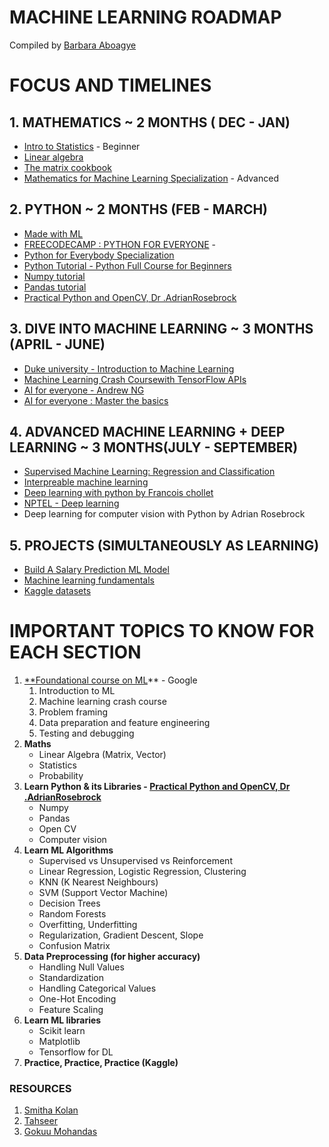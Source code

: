 # MACHINE LEARNING ROADMAP

Compiled by [Barbara Aboagye](https://www.youtube.com/channel/UCEYKFq7ZEg81GYxpzNqYZ4Q)

# FOCUS AND TIMELINES

## 1. MATHEMATICS   ~ 2 MONTHS ( DEC - JAN)

- [Intro to Statistics](https://www.udacity.com/course/intro-to-statistics--st101) - Beginner
- [Linear algebra](https://www.khanacademy.org/math/linear-algebra)
- [The matrix cookbook](http://www2.imm.dtu.dk/pubdb/edoc/imm3274.pdf)
- [Mathematics for Machine Learning Specialization](https://www.coursera.org/specializations/mathematics-machine-learning?irclickid=war0aOy3NxyNULi2KuxQ3UlNUkA04TWWwVT31s0&irgwc=1&utm_medium=partners&utm_source=impact&utm_campaign=3510709&utm_content=b2c) - Advanced

## 2. PYTHON ~ 2 MONTHS (FEB - MARCH)

- [Made with ML](https://colab.research.google.com/github/GokuMohandas/Made-With-ML/blob/main/notebooks/02_Python.ipynb)
- [FREECODECAMP : PYTHON FOR EVERYONE](https://www.freecodecamp.org/learn/scientific-computing-with-python/python-for-everybody/) -
- [Python for Everybody Specialization](https://www.coursera.org/specializations/python?irclickid=war0aOy3NxyNULi2KuxQ3UlNUkA04lROwVT31s0&irgwc=1&utm_medium=partners&utm_source=impact&utm_campaign=3510709&utm_content=b2c)
- [Python Tutorial - Python Full Course for Beginners](https://www.youtube.com/watch?v=_uQrJ0TkZlc)
- [Numpy tutorial](https://www.youtube.com/watch?v=Auf4XFOJrQg)
- [Pandas tutorial](https://www.youtube.com/watch?v=nNeiXSanUBo&feature=youtu.be)
- [Practical Python and OpenCV, Dr .AdrianRosebrock](https://usherbrooke.sharepoint.com/:b:/s/Personalspace/EbxwxfYrUGxPlN_XEoKviuABJnEH2kYs-KM65fdcBntOMw?email=Barbara.Aboagye%40USherbrooke.ca&e=8u1BZs)

## 3. DIVE INTO MACHINE LEARNING ~ 3 MONTHS (APRIL - JUNE)

- [Duke university - Introduction to Machine Learning](https://www.coursera.org/learn/machine-learning-duke?irclickid=war0aOy3NxyNULi2KuxQ3UlNUkA04iWOwVT31s0&irgwc=1&utm_medium=partners&utm_source=impact&utm_campaign=3510709&utm_content=b2c)
- [Machine Learning Crash Coursewith TensorFlow APIs](https://developers.google.com/machine-learning/crash-course)
- [AI for everyone - Andrew NG](https://www.coursera.org/learn/ai-for-everyone)
- [AI for everyone : Master the basics](https://www.edx.org/course/artificial-intelligence-for-everyone)

## 4. ADVANCED MACHINE LEARNING + DEEP LEARNING ~ 3 MONTHS(JULY - SEPTEMBER)

- [Supervised Machine Learning: Regression and Classification](https://www.coursera.org/learn/machine-learning)
- [Interpreable machine learning](https://christophm.github.io/interpretable-ml-book/)
- [Deep learning with python by Francois chollet](https://usherbrooke.sharepoint.com/:b:/s/Personalspace/ESW46R60G69MnN9YHvLIv7oBvbO46ulFnLSxexX6GR0e7Q?email=Barbara.Aboagye%40USherbrooke.ca&e=lTB00r)
- [NPTEL - Deep learning](https://www.youtube.com/watch?v=aPfkYu_qiF4&list=PLEAYkSg4uSQ1r-2XrJ_GBzzS6I-f8yfRU&index=2)
- Deep learning for computer vision with Python by Adrian Rosebrock

## 5. PROJECTS (SIMULTANEOUSLY AS LEARNING)

- [Build A Salary Prediction ML Model](https://www.youtube.com/watch?v=OqaoMm4vh2Q)
- [Machine learning fundamentals](https://github.com/smithakolan/MachineLearningFundamentals/tree/2692beef5431e9c3028ea70d2b0296566704f7df)
- [Kaggle datasets](https://www.kaggle.com/)

# IMPORTANT TOPICS TO KNOW FOR EACH SECTION

1. [**Foundational course on ML](https://developers.google.com/machine-learning)** - Google
    1. Introduction to ML
    2. Machine learning crash course
    3. Problem framing
    4. Data preparation and feature engineering
    5. Testing and debugging
2. **Maths**
    - Linear Algebra (Matrix, Vector)
    - Statistics
    - Probability
3. **Learn Python & its Libraries - [Practical Python and OpenCV, Dr .AdrianRosebrock](https://usherbrooke.sharepoint.com/:b:/s/Personalspace/EbxwxfYrUGxPlN_XEoKviuABJnEH2kYs-KM65fdcBntOMw?email=Barbara.Aboagye%40USherbrooke.ca&e=8u1BZs)**
    - Numpy
    - Pandas
    - Open CV
    - Computer vision
4. **Learn ML Algorithms**
    - Supervised vs Unsupervised vs Reinforcement
    - Linear Regression, Logistic Regression, Clustering
    - KNN (K Nearest Neighbours)
    - SVM (Support Vector Machine)
    - Decision Trees
    - Random Forests
    - Overfitting, Underfitting
    - Regularization, Gradient Descent, Slope
    - Confusion Matrix
5. **Data Preprocessing (for higher accuracy)**
    - Handling Null Values
    - Standardization
    - Handling Categorical Values
    - One-Hot Encoding
    - Feature Scaling
6. **Learn ML libraries**
    - Scikit learn
    - Matplotlib
    - Tensorflow for DL
7. **Practice, Practice, Practice (Kaggle)**

### RESOURCES

1. [Smitha Kolan](https://www.youtube.com/c/smithakolan)
2. [Tahseer](https://www.youtube.com/watch?v=OSLC-bx_kik)
3. [Gokuu Mohandas](https://github.com/GokuMohandas/Made-With-ML)
